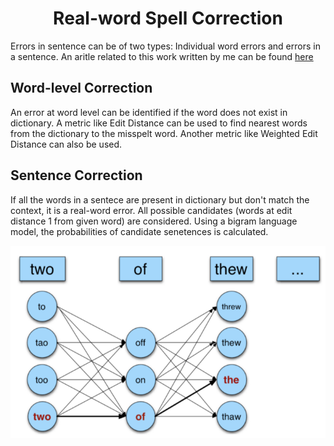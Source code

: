 <p align="center">
    <h1 align="center">Real-word Spell Correction </h1>
</p> 

Errors in sentence can be of two types: Individual word errors and errors in a sentence. An aritle related to this work written by me can be found [here](https://medium.com/analytics-vidhya/real-word-spell-correction-c64a3a02c64d)

## Word-level Correction
An error at word level can be identified if the word does not exist in dictionary. A metric like Edit Distance can be used to find nearest words from the dictionary to the misspelt word. Another metric like Weighted Edit Distance can also be used.

## Sentence Correction
If all the words in a sentece are present in dictionary but don't match the context, it is a real-word error. All possible candidates (words at edit distance 1 from given word) are considered. Using a bigram language model, the probabilities of candidate senetences is calculated. <br />
<p align="center">
    <img src="cands.png"/>
</p>